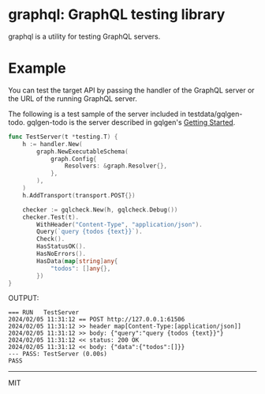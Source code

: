 graphql: GraphQL testing library
===

graphql is a utility for testing GraphQL servers.   


# Example

You can test the target API by passing the handler of the GraphQL server or the URL of the running GraphQL server.

The following is a test sample of the server included in testdata/gqlgen-todo. gqlgen-todo is the server described in gqlgen's [Getting Started](https://gqlgen.com/getting-started/).

```go
func TestServer(t *testing.T) {
	h := handler.New(
		graph.NewExecutableSchema(
			graph.Config{
				Resolvers: &graph.Resolver{},
			},
		),
	)
	h.AddTransport(transport.POST{})

	checker := gqlcheck.New(h, gqlcheck.Debug())
	checker.Test(t).
		WithHeader("Content-Type", "application/json").
		Query(`query {todos {text}}`).
		Check().
		HasStatusOK().
		HasNoErrors().
		HasData(map[string]any{
			"todos": []any{},
		})
}
```

OUTPUT:
```console
=== RUN   TestServer
2024/02/05 11:31:12 == POST http://127.0.0.1:61506
2024/02/05 11:31:12 >> header map[Content-Type:[application/json]]
2024/02/05 11:31:12 >> body: {"query":"query {todos {text}}"}
2024/02/05 11:31:12 << status: 200 OK
2024/02/05 11:31:12 << body: {"data":{"todos":[]}}
--- PASS: TestServer (0.00s)
PASS
```

---

MIT